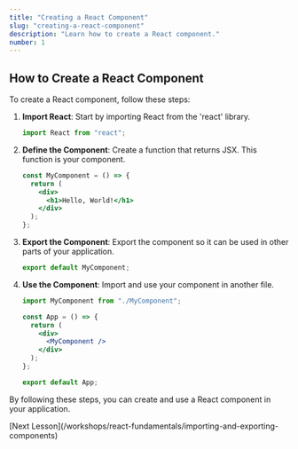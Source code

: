 ```yaml
---
title: "Creating a React Component"
slug: "creating-a-react-component"
description: "Learn how to create a React component."
number: 1
---
```


## How to Create a React Component

To create a React component, follow these steps:

1. **Import React**: Start by importing React from the 'react' library.

   ```jsx
   import React from "react";
   ```

2. **Define the Component**: Create a function that returns JSX. This function is your component.

   ```jsx
   const MyComponent = () => {
     return (
       <div>
         <h1>Hello, World!</h1>
       </div>
     );
   };
   ```

3. **Export the Component**: Export the component so it can be used in other parts of your application.

   ```jsx
   export default MyComponent;
   ```

4. **Use the Component**: Import and use your component in another file.

   ```jsx
   import MyComponent from "./MyComponent";

   const App = () => {
     return (
       <div>
         <MyComponent />
       </div>
     );
   };

   export default App;
   ```

By following these steps, you can create and use a React component in your application.

<div style={{display: "flex", justifyContent: "flex-end"}}>
[Next Lesson](/workshops/react-fundamentals/importing-and-exporting-components)
</div>
